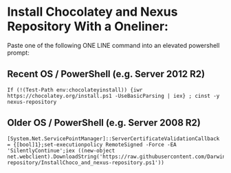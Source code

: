 # Install Chocolatey and Nexus Repository With a Oneliner:

Paste one of the following ONE LINE command into an elevated powershell prompt:

## Recent OS / PowerShell (e.g. Server 2012 R2)
```
If (!(Test-Path env:chocolateyinstall)) {iwr https://chocolatey.org/install.ps1 -UseBasicParsing | iex} ; cinst -y nexus-repository
```

## Older OS / PowerShell (e.g. Server 2008 R2)
```
[System.Net.ServicePointManager]::ServerCertificateValidationCallback = {[bool]1};set-executionpolicy RemoteSigned -Force -EA 'SilentlyContinue';iex ((new-object net.webclient).DownloadString('https://raw.githubusercontent.com/DarwinJS/ChocoPackages/master/nexus-repository/InstallChoco_and_nexus-repository.ps1'))
```
